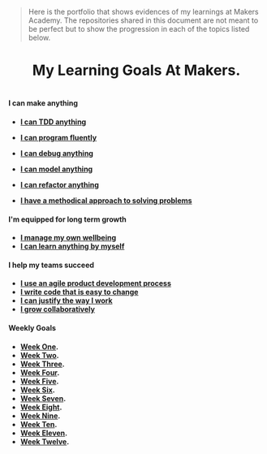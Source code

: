 
> Here is the portfolio that shows evidences of my learnings at Makers Academy. The repositories
shared in this document are not meant to be perfect but to show the progression in each of the topics listed below.

<h1 align='center'>
My Learning Goals At Makers.
<h1>


<h4>
 I can make anything
<h4>

- [I can TDD anything](https://github.com/SarpongAbasimi/TheMakersPort/tree/master/tddAnyThing)

- [I can program fluently](https://github.com/SarpongAbasimi/TheMakersPort/tree/master/programFleuntly)
- [I can debug anything]()
- [I can model anything]()
- [I can refactor anything]()
- [I have a methodical approach to solving problems]()


<h4>
I'm equipped for long term growth
<h4>

- [I manage my own wellbeing]()
- [I can learn anything by myself]()

<h4>
I help my teams succeed
<h4>


- [I use an agile product development process]()
- [I write code that is easy to change]()
- [I can justify the way I work]()
- [I grow collaboratively]()

<h4>
Weekly Goals
<h4>

- [Week One]().
- [Week Two]().
- [Week Three]().
- [Week Four]().
- [Week Five]().
- [Week Six]().
- [Week Seven]().
- [Week Eight]().
- [Week Nine]().
- [Week Ten]().
- [Week Eleven]().
- [Week Twelve]().


